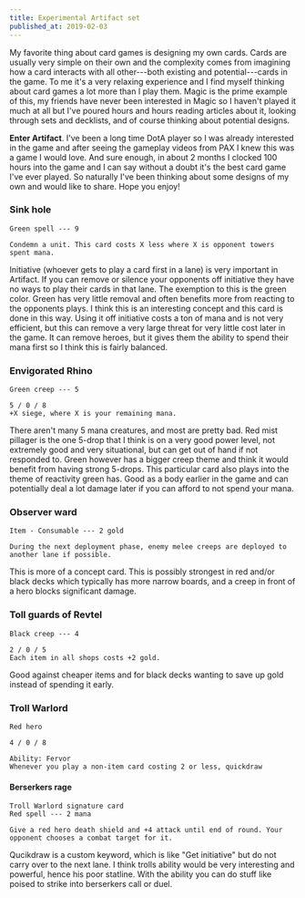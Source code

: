```yaml
---
title: Experimental Artifact set
published_at: 2019-02-03
---
```


My favorite thing about card games is designing my own cards. Cards are usually very simple on
their own and the complexity comes from imagining how a card interacts with all other---both existing and potential---cards in the game. To me it's a very relaxing experience and I find myself thinking about card games a lot more than I play them. Magic is the prime example of this, my friends have never been interested in Magic so I haven't played it much at all but I've poured hours and hours
reading articles about it, looking through sets and decklists, and of course thinking about potential designs.

**Enter Artifact**. I've been a long time DotA player so I was already interested in the game and
after seeing the gameplay videos from PAX I knew this was a game I would love. And sure enough,
in about 2 months I clocked 100 hours into the game and I can say without a doubt it's the best card
game I've ever played. So naturally I've been thinking about some designs of my own and would like to share. Hope you enjoy!

### Sink hole
```
Green spell --- 9 

Condemn a unit. This card costs X less where X is opponent towers spent mana.
```

Initiative (whoever gets to play a card first in a lane) is very important in Artifact. If you can remove or silence your opponents off initiative they have no ways to play their cards in that lane.
The exemption to this is the green color. Green has very little removal and often benefits more from reacting to the opponents plays. I think this is an interesting concept and this card is done in this way. Using it off initiative costs a ton of mana and is not very efficient, but this can remove a very large threat for very little cost later in the game. It can remove heroes, but it gives them the ability to spend their mana first so I think this is fairly balanced.

### Envigorated Rhino
```
Green creep --- 5

5 / 0 / 8
+X siege, where X is your remaining mana.
```

There aren't many 5 mana creatures, and most are pretty bad. Red mist pillager is the one 5-drop that I think is on a very good power level, not extremely good and very situational, but can get out of hand if not responded to. Green however has a bigger creep theme and think it would benefit from having strong 5-drops. This particular card also plays into the theme of reactivity green has. Good as a body earlier in the game and can potentially deal a lot damage later if you can afford to not spend your mana.

### Observer ward
```
Item - Consumable --- 2 gold

During the next deployment phase, enemy melee creeps are deployed to another lane if possible.
```

This is more of a concept card. This is possibly strongest in red and/or black decks which typically has more narrow boards, and a creep in front of a hero blocks significant damage.

### Toll guards of Revtel
```
Black creep --- 4

2 / 0 / 5
Each item in all shops costs +2 gold.
```

Good against cheaper items and for black decks wanting to save up gold instead of spending it early.

### Troll Warlord
```
Red hero

4 / 0 / 8

Ability: Fervor
Whenever you play a non-item card costing 2 or less, quickdraw
```

#### Berserkers rage
```
Troll Warlord signature card
Red spell --- 2 mana

Give a red hero death shield and +4 attack until end of round. Your opponent chooses a combat target for it.
```

Qucikdraw is a custom keyword, which is like "Get initiative" but do not carry over to the next lane.
I think trolls ability would be very interesting and powerful, hence his poor statline. With the ability you can do stuff like poised to strike into berserkers call or duel.